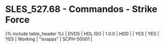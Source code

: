 # SLES_527.68 - Commandos - Strike Force

{% include table_header %}
| DVD5 | HDL ISO | 1.0.0 | HDD |  | YES | YES | YES | Working | "israpps" | SCPH-50001 |  
